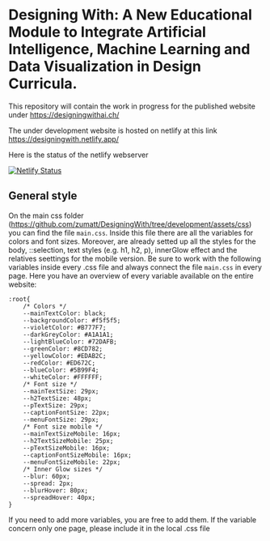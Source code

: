 # Designing With: A New Educational Module to Integrate Artificial Intelligence, Machine Learning and Data Visualization in Design Curricula.
This repository will contain the work in progress for the published website under https://designingwithai.ch/

The under development website is hosted on netlify at this link https://designingwith.netlify.app/

Here is the status of the netlify webserver

[![Netlify Status](https://api.netlify.com/api/v1/badges/3af51e68-c0db-4761-96f4-3b96f9f960f9/deploy-status)](https://app.netlify.com/sites/designingwith/deploys)

## General style
On the main css folder (https://github.com/zumatt/DesigningWith/tree/development/assets/css) you can find the file `main.css`.
Inside this file there are all the variables for colors and font sizes.
Moreover, are already setted up all the styles for the body, ::selection, text styles (e.g. h1, h2, p), innerGlow effect and the relatives seettings for the mobile version.
Be sure to work with the following variables inside every .css file and always connect the file `main.css` in every page.
Here you have an overview of every variable available on the entire website:
```
:root{
    /* Colors */
    --mainTextColor: black;
    --backgroundColor: #f5f5f5;
    --violetColor: #B777F7;
    --darkGreyColor: #A1A1A1;
    --lightBlueColor: #72DAFB;
    --greenColor: #8CD782;
    --yellowColor: #EDAB2C;
    --redColor: #ED672C;
    --blueColor: #5B99F4;
    --whiteColor: #FFFFFF;
    /* Font size */
    --mainTextSize: 29px;
    --h2TextSize: 48px;
    --pTextSize: 29px;
    --captionFontSize: 22px;
    --menuFontSize: 29px;
    /* Font size mobile */
    --mainTextSizeMobile: 16px;
    --h2TextSizeMobile: 25px;
    --pTextSizeMobile: 16px;
    --captionFontSizeMobile: 16px;  
    --menuFontSizeMobile: 22px;
    /* Inner Glow sizes */
    --blur: 60px;
    --spread: 2px;
    --blurHover: 80px;
    --spreadHover: 40px;
}
```
If you need to add more variables, you are free to add them.
If the variable concern only one page, please include it in the local .css file
